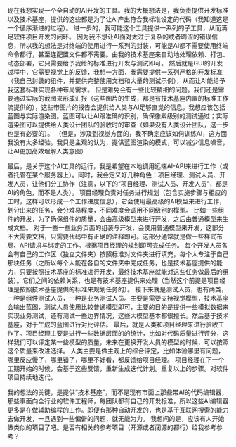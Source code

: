 现在我想实现一个全自动的AI开发的工具。我的大概想法是，我负责提供开发标准以及技术基座，提供的这些都是为了让AI产出符合我标准设定的代码（我知道这是一个循序渐进的过程）。
进一步的，我可能这个工具提供一系列的子工具，从而满足软件项目开发的闭环。
因为我不想让AI面对太过于复杂的或者晦涩的错误信息，所以我的想法是对终端的使用进行一系列的封装，可能是AI都不需要使用终端命令都行，甚至连配置文件都不需要。由我的技术基座来自动地处理依赖、打包、动态部署，它只需要给予我给的标准进行开发与测试即可。
然后就是GUI的开发过程中，它需要视觉上的反馈，我想一方面，我需要提供一系列严格的开发标准（我自己封装的组件，并提供完整使用文档和大量的测试示例），从而让AI能给予我这套标准实现各种布局需求。
但是难免会有一些比较精细的问题。我们还是需要通过实际的截图来形成汇报（这些图片的生成，都是有技术基座内置的标准工作流提供的），这些带图片的报告会提供给人类与AI足够直觉的信息。我想应该包括蓝图与实际渲染图。蓝图可以让AI跟准确的识别，确保像素级别的测试通过；实际渲染图可以提供给人类设计团队的验收时的审查（如果没有人类设计团队，这一步也是有必要的）。
（但是，涉及到视觉方面的，我不确定应该如何训练AI，这方面我没有太多经验。我只是主观的认为，提供蓝图渲染的模式，可以减少信息噪音，让AI更加高效理解人类意图）

最后，是关于这个AI工具的运行，我是希望在本地调用远端AI-API来进行工作（或者托管在某个服务器上）。同时，我会定义好几种角色：项目经理、测试人员、开发人员，让他们分工协作（注意，以下的“项目经理、测试人员、开发人员”，都是AI的角色，而不是人类）。
项目经理负责对任务进行规划（包含实施步骤与相应的工时，这样可以形成一个工作进度信息），它会使用最高级的AI模型来进行工作，划分出来的任务，会分难易程度，不同难度会调用不同级别的模型。
比如一些组件的开发，为了确保组件的质量，会由高级模型来进行开发，之后由普通模型来生成文档。
对于一些一些业务页面的组装与开发，会使用普通模型来开发，这部分不大需要文档，只需要代码中有正确的注释即可。这部分通常就是做一些样式布局、API请求与绑定的工作。根据项目经理的规划即可完成任务。
每个开发人员各会有自己的工作区（独立文件夹）按照标准对文件夹进行填充，每个人专注于自己那块任务（之所以每个人能在各自的文件夹中完成任务，也是技术基座提供的能力，只要按照技术基座的标准进行开发，最终技术基座就能对这些任务做最后的组装）。它们之间的依赖关系，也是有技术基座提供来处理（当然这个前提是项目经理是按照技术基座提供的标准来规划任务的）。
接下来就是测试人员，也有两类，一种是组件测试人员，一种是业务测试人员。主要是需要支持视觉模型，技术基座会输出蓝图，测试人员使用比较普通模型即可，主要的目的是提供一些模拟数据来实现业务测试，还有测试一些边界情况，这些大模型基本都很擅长。然后基于技术基座，对于生成的蓝图进行对比评估。
最后，就是人类和项目经理来进行验收工作了。项目经理主要是进行一些数据层面的的统计，比如对代码质量进行评分，这样我们可以评定某一些模型的质量，未来在更换开发人员的模型的时候，可以按照这个质量来改进选择。
人类主要是做主观上的综合评定，比如体验哪里有问题，哪里反应慢了，哪里错了，哪里不好看，都反馈给项目经理。
项目经理在下一个工期开始的时候，会基于这些反馈，重新生成迭代计划。重复以上的步骤。对软件项目持续地迭代。

我的想法的关键，是提供“技术基座”，而不是现有市面上那些带AI的代码编辑器，那些事面向全行业的软件工程师，每团队都有自己的开发标准，所以这些AI编辑器更多是在做辅助编程的工作。即便有那种自动开发的，也是基于互联网搜索的能力去做开发，一旦遇到一些偏僻的问题，就无能为力。
我想问的是，应该有人开始做类似的项目了吧。是否有相关的参考项目（开源或者闭源的都行）给我参考参考？
